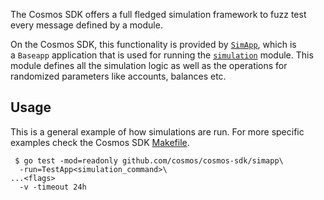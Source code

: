 The Cosmos SDK offers a full fledged simulation framework to fuzz test every message defined by a module.

On the Cosmos SDK, this functionality is provided by [`SimApp`](https://github.com/cosmos/cosmos-sdk/blob/v0.50.0-alpha.0/simapp/app_v2.go), which is a `Baseapp` application that is used for running the [`simulation`](https://github.com/cosmos/cosmos-sdk/blob/v0.50.0-alpha.0/x/simulation) module. This module defines all the simulation logic as well as the operations for randomized parameters like accounts, balances etc.


Usage[​](https://docs.cosmos.network/v0.50/learn/advanced/simulation#usage "Direct link to Usage")
--------------------------------------------------------------------------------------------------

This is a general example of how simulations are run. For more specific examples check the Cosmos SDK [Makefile](https://github.com/cosmos/cosmos-sdk/blob/v0.50.0-alpha.0/Makefile#L282-L318).

```
 $ go test -mod=readonly github.com/cosmos/cosmos-sdk/simapp\
  -run=TestApp<simulation_command>\
...<flags>
  -v -timeout 24h

```